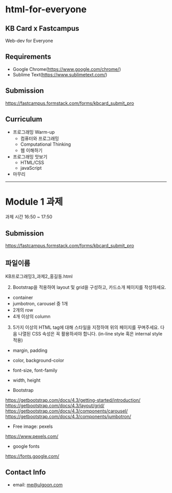 # html-for-everyone
## KB Card x Fastcampus
Web-dev for Everyone

## Requirements
- Google Chrome(https://www.google.com/chrome/)
- Sublime Text(https://www.sublimetext.com/)

## Submission
https://fastcampus.formstack.com/forms/kbcard_submit_pro

## Curriculum
- 프로그래밍 Warm-up
	- 컴퓨터와 프로그래밍
	- Computational Thinking
	- 웹 이해하기
- 프로그래밍 맛보기
	- HTML/CSS
	- javaScript
- 마무리

---
# Module 1 과제
과제 시간 16:50 ~ 17:50

## Submission
https://fastcampus.formstack.com/forms/kbcard_submit_pro

## 파일이름
KB프로그래밍3_과제2_홍길동.html

2. Bootstrap을 적용하여 layout 및 grid을 구성하고, 카드소개 페이지를 작성하세요.

- container
- jumbotron, carousel 중 1개
- 2개의 row
- 4개 이상의 column

3. 5가지 이상의 HTML tag에 대해 스타일을 지정하여 위의 페이지를 꾸며주세요. 다음 나열된 CSS 속성은 꼭 활용하셔야 합니다.
(in-line style 혹은 internal style 적용)
- margin, padding
- color, background-color
- font-size, font-family
- width, height

- Bootstrap

https://getbootstrap.com/docs/4.3/getting-started/introduction/
https://getbootstrap.com/docs/4.3/layout/grid/
https://getbootstrap.com/docs/4.3/components/carousel/
https://getbootstrap.com/docs/4.3/components/jumbotron/

- Free image: pexels

https://www.pexels.com/

- google fonts

https://fonts.google.com/

## Contact Info
- email: me@ulgoon.com

